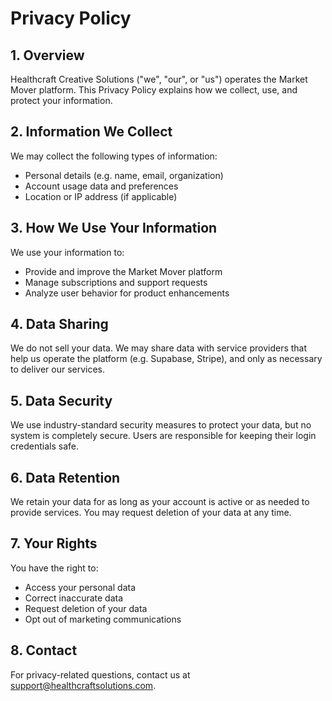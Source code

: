 # Privacy Policy

## 1. Overview

Healthcraft Creative Solutions ("we", "our", or "us") operates the Market Mover platform. This Privacy Policy explains how we collect, use, and protect your information.

## 2. Information We Collect

We may collect the following types of information:

- Personal details (e.g. name, email, organization)
- Account usage data and preferences
- Location or IP address (if applicable)

## 3. How We Use Your Information

We use your information to:

- Provide and improve the Market Mover platform
- Manage subscriptions and support requests
- Analyze user behavior for product enhancements

## 4. Data Sharing

We do not sell your data. We may share data with service providers that help us operate the platform (e.g. Supabase, Stripe), and only as necessary to deliver our services.

## 5. Data Security

We use industry-standard security measures to protect your data, but no system is completely secure. Users are responsible for keeping their login credentials safe.

## 6. Data Retention

We retain your data for as long as your account is active or as needed to provide services. You may request deletion of your data at any time.

## 7. Your Rights

You have the right to:

- Access your personal data
- Correct inaccurate data
- Request deletion of your data
- Opt out of marketing communications

## 8. Contact

For privacy-related questions, contact us at [support@healthcraftsolutions.com](mailto:support@healthcraftsolutions.com). 